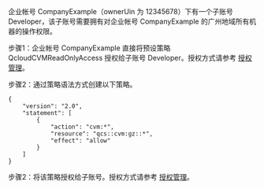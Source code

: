 
企业帐号 CompanyExample（ownerUin 为 12345678）下有一个子账号 Developer，该子账号需要拥有对企业帐号 CompanyExample 的广州地域所有机器的操作权限。

步骤1：企业帐号 CompanyExample 直接将预设策略 QcloudCVMReadOnlyAccess 授权给子账号 Developer。授权方式请参考 [授权管理](https://cloud.tencent.com/document/product/378/8961)。

步骤2：通过策略语法方式创建以下策略。
```
{
    "version": "2.0",
    "statement": [
        {
            "action": "cvm:*",
            "resource": "qcs::cvm:gz::*",
            "effect": "allow"
        }
    ]
}
```
步骤2：将该策略授权给子账号。授权方式请参考 [授权管理](https://cloud.tencent.com/document/product/378/8961)。
